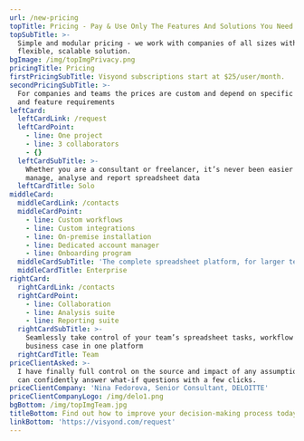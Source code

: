 ```yaml
---
url: /new-pricing
topTitle: Pricing - Pay & Use Only The Features And Solutions You Need
topSubTitle: >-
  Simple and modular pricing - we work with companies of all sizes with a
  flexible, scalable solution.
bgImage: /img/topImgPrivacy.png
pricingTitle: Pricing
firstPricingSubTitle: Visyond subscriptions start at $25/user/month.
secondPricingSubTitle: >-
  For companies and teams the prices are custom and depend on specific use cases
  and feature requirements
leftCard:
  leftCardLink: /request
  leftCardPoint:
    - line: One project
    - line: 3 collaborators
    - {}
  leftCardSubTitle: >-
    Whether you are a consultant or freelancer, it’s never been easier to
    manage, analyse and report spreadsheet data
  leftCardTitle: Solo
middleCard:
  middleCardLink: /contacts
  middleCardPoint:
    - line: Custom workflows
    - line: Custom integrations
    - line: On-premise installation
    - line: Dedicated account manager
    - line: Onboarding program
  middleCardSubTitle: 'The complete spreadsheet platform, for larger teams with complex models'
  middleCardTitle: Enterprise
rightCard:
  rightCardLink: /contacts
  rightCardPoint:
    - line: Collaboration
    - line: Analysis suite
    - line: Reporting suite
  rightCardSubTitle: >-
    Seamlessly take control of your team’s spreadsheet tasks, workflow and
    business case in one platform
  rightCardTitle: Team
priceClientAsked: >-
  I have finally full control on the source and impact of any assumptions, and
  can confidently answer what-if questions with a few clicks.
priceClientCompany: 'Nina Fedorova, Senior Consultant, DELOITTE'
priceClientCompanyLogo: /img/delo1.png
bgBottom: /img/topImgTeam.jpg
titleBottom: Find out how to improve your decision-making process today
linkBottom: 'https://visyond.com/request'
---
```


